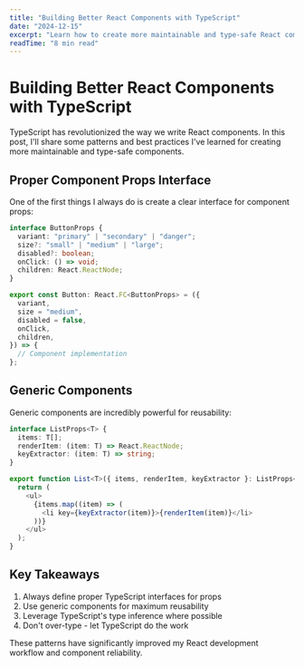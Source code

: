 ```yaml
---
title: "Building Better React Components with TypeScript"
date: "2024-12-15"
excerpt: "Learn how to create more maintainable and type-safe React components using TypeScript best practices."
readTime: "8 min read"
---
```


# Building Better React Components with TypeScript

TypeScript has revolutionized the way we write React components. In this post, I'll share some patterns and best practices I've learned for creating more maintainable and type-safe components.

## Proper Component Props Interface

One of the first things I always do is create a clear interface for component props:

```typescript
interface ButtonProps {
  variant: "primary" | "secondary" | "danger";
  size?: "small" | "medium" | "large";
  disabled?: boolean;
  onClick: () => void;
  children: React.ReactNode;
}

export const Button: React.FC<ButtonProps> = ({
  variant,
  size = "medium",
  disabled = false,
  onClick,
  children,
}) => {
  // Component implementation
};
```

## Generic Components

Generic components are incredibly powerful for reusability:

```typescript
interface ListProps<T> {
  items: T[];
  renderItem: (item: T) => React.ReactNode;
  keyExtractor: (item: T) => string;
}

export function List<T>({ items, renderItem, keyExtractor }: ListProps<T>) {
  return (
    <ul>
      {items.map((item) => (
        <li key={keyExtractor(item)}>{renderItem(item)}</li>
      ))}
    </ul>
  );
}
```

## Key Takeaways

1. Always define proper TypeScript interfaces for props
2. Use generic components for maximum reusability
3. Leverage TypeScript's type inference where possible
4. Don't over-type - let TypeScript do the work

These patterns have significantly improved my React development workflow and component reliability.
